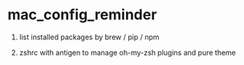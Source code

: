 # mac_config_reminder


1. list installed packages by brew / pip / npm

2. zshrc with antigen to manage oh-my-zsh plugins and pure theme
